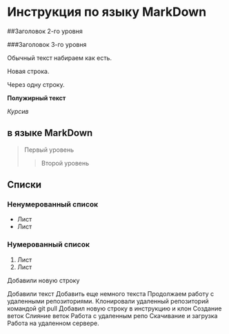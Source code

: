 # Инструкция по языку MarkDown

##Заголовок 2-го уровня

###Заголовок 3-го уровня


Обычный текст набираем как есть.

Новая строка.

Через одну строку.

**Полужирный текст**


*Курсив*


##  в языке MarkDown

> Первый уровень
>> Второй уровень

## Списки
### Ненумерованный список
* Лист
* Лист

### Нумерованный список
1. Лист
2. Лист

Добавили новую строку

Добавили текст
Добавить еще немного текста
Продолжаем работу с удаленными репозиториями.
Клонировали удаленный репозиторий командой git pull
Добавил новую строку в инструкцию и клон
Создание веток
Слияние веток
Работа с удаленным репо
Скачивание и загрузка 
Работа на удаленном сервере.

